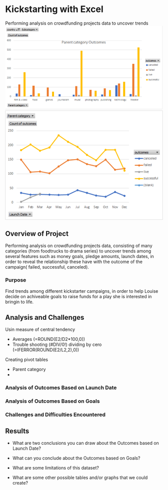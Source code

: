 # Kickstarting with Excel
Performing analysis on crowdfunding projects data to uncover trends
![Graphic_support](https://github.com/Francisco170594/kickstarter-analysis/blob/main/images/CrowdFunding%20Chart.png)
![Outcomes_date](https://github.com/Francisco170594/kickstarter-analysis/blob/main/images/Outcomes%20based%20on%20launch%20date.png)



## Overview of Project
Performing analysis on crowdfunding projects data, consisting of many categories (from foodtrucks to drama series) to uncover trends among several features such as money goals, pledge amounts, launch dates, in order to reveal the relationship these have with the outcome of the campaign( failed, successful, canceled). 


### Purpose
Find trends among different kickstarter campaigns, in order to help Louise decide on achiveable goals to raise funds for a play she is interested in bringin to life.

## Analysis and Challenges


Usin measure of central tendency 
- Averages (=ROUND(E2/D2*100,0))
- Trouble shooting (#DIV/0!) dividing by cero (=IFERROR(ROUND(E2/L2,2),0))

Creating pivot tables 
- Parent category
- 


### Analysis of Outcomes Based on Launch Date

### Analysis of Outcomes Based on Goals

### Challenges and Difficulties Encountered

## Results

- What are two conclusions you can draw about the Outcomes based on Launch Date?

- What can you conclude about the Outcomes based on Goals?

- What are some limitations of this dataset?

- What are some other possible tables and/or graphs that we could create?







